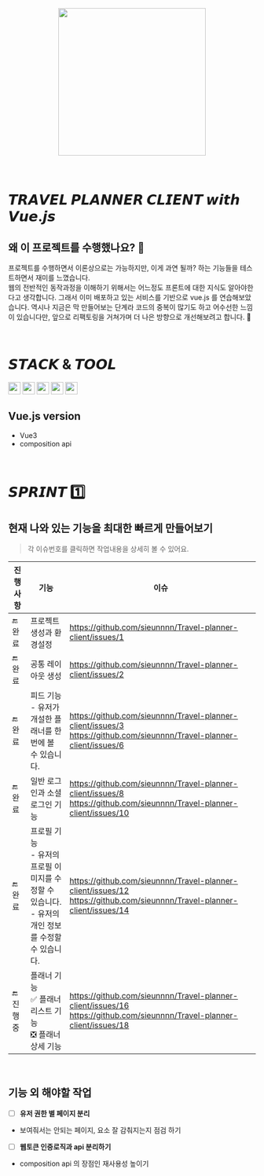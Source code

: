 <br>
<br>
<br>
<br>
<br>


<div align="center">
  <img src="https://github.com/travel-planner-project/TravelPlanner/assets/119668620/7686dbdd-dad0-48e4-898c-aaa49e857ce1" width="300px"/>
</div>

<br>
<br>

# 𝙏𝙍𝘼𝙑𝙀𝙇 𝙋𝙇𝘼𝙉𝙉𝙀𝙍 𝘾𝙇𝙄𝙀𝙉𝙏 𝙬𝙞𝙩𝙝 𝙑𝙪𝙚.𝙟𝙨
## 왜 이 프로젝트를 수행했나요? 🤔
프로젝트를 수행하면서 이론상으로는 가능하지만, 이게 과연 될까? 하는 기능들을 테스트하면서 재미를 느꼈습니다. <br>
웹의 전반적인 동작과정을 이해하기 위해서는 어느정도 프론트에 대한 지식도 알아야한다고 생각합니다. 
그래서 이미 배포하고 있는 서비스를 기반으로 vue.js 를 연습해보았습니다. 역시나 지금은 막 만들어보는 단계라 코드의 중복이 많기도 하고 어수선한 느낌이 있습니다만, 앞으로 리팩토링을 거쳐가며 더 나은 방향으로 개선해보려고 합니다. 🤗

<br>

# 𝙎𝙏𝘼𝘾𝙆 & 𝙏𝙊𝙊𝙇
<img src="https://img.shields.io/badge/Vue.js-4FC08D?style=flat&logo=vuedotjs&logoColor=white" height="25px"/> <img src="https://img.shields.io/badge/Vite-646CFF?style=flat&logo=vite&logoColor=white" height="25px"/> <img src="https://img.shields.io/badge/Bootstrap-7952B3?style=flat&logo=bootstrap&logoColor=white" height="25px"/> <img src="https://img.shields.io/badge/Figma-black?style=flat&logo=figma&logoColor=white" height="25px"/> <img src="https://img.shields.io/badge/IntelliJ IDEA-black?style=flat&logo=intellijidea&logoColor=white" height="25px"/>

## Vue.js version
- Vue3
- composition api

<br>

# 𝙎𝙋𝙍𝙄𝙉𝙏 1️⃣
## 현재 나와 있는 기능을 최대한 빠르게 만들어보기
> 각 이슈번호를 클릭하면 작업내용을 상세히 볼 수 있어요.

|진행사항|기능|이슈|
|---|---|---|
|🔚 완료|프로젝트 생성과 환경설정|https://github.com/sieunnnn/Travel-planner-client/issues/1|
|🔚 완료|공통 레이아웃 생성|https://github.com/sieunnnn/Travel-planner-client/issues/2|
|🔚 완료|피드 기능 <br> - 유저가 개설한 플래너를 한번에 볼 수 있습니다.|https://github.com/sieunnnn/Travel-planner-client/issues/3 https://github.com/sieunnnn/Travel-planner-client/issues/6|
|🔚 완료|일반 로그인과 소셜 로그인 기능|https://github.com/sieunnnn/Travel-planner-client/issues/8 https://github.com/sieunnnn/Travel-planner-client/issues/10|
|🔚 완료|프로필 기능 <br> - 유저의 프로필 이미지를 수정할 수 있습니다. <br> - 유저의 개인 정보를 수정할 수 있습니다.|https://github.com/sieunnnn/Travel-planner-client/issues/12 https://github.com/sieunnnn/Travel-planner-client/issues/14|
|🔚 진행중|플래너 기능 <br> ✅ 플래너 리스트 기능 <br> ❎ 플래너 상세 기능|https://github.com/sieunnnn/Travel-planner-client/issues/16 https://github.com/sieunnnn/Travel-planner-client/issues/18|

<br>

## 기능 외 해야할 작업
- [ ] **유저 권한 별 페이지 분리**
- 보여줘서는 안되는 페이지, 요소 잘 감춰지는지 점검 하기
- [ ] **웹토큰 인증로직과 api 분리하기**
- composition api 의 장점인 재사용성 높이기

  <br>
  <br>
